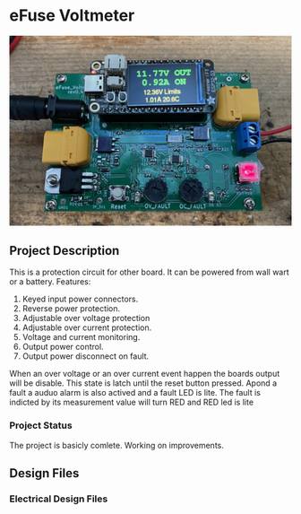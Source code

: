 # eFuse Voltmeter
![Robot_Front](https://github.com/jerryok826/eFuse_voltmeter/blob/main/eFuse_V_rev4.jpeg)

## Project Description
This is a protection circuit for other board. It can be powered from wall wart or a battery. 
Features:
1. Keyed input power connectors.
2. Reverse power protection.
3. Adjustable over voltage protection
4. Adjustable over current protection.
5. Voltage and current monitoring.
6. Output power control.
7. Output power disconnect on fault.

When an over voltage or an over current event happen the boards output will be disable. This state is latch until the reset button pressed. Apond a fault a auduo alarm is also actived and a fault LED is lite. The fault is indicted by its measurement value will turn RED and RED led is lite
 
### Project Status
The project is basicly comlete. Working on improvements.

## Design Files
### Electrical Design Files
